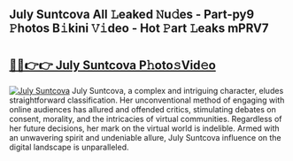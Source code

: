 ## July Suntcova All 𝙻eaked 𝙽u𝚍es - Part-py9 𝙿hotos B𝚒kini 𝚅𝚒deo - Hot 𝙿art 𝙻eaks mPRV7

# <h2><a href="http://ld6zsv0.urlbe.top/?page=July+Suntcova">🔗🔗👉👉 July Suntcova P𝚑oto𝚜Vid𝚎o</a></h2>

[![July Suntcova](https://i.imgur.com/eBuTRDB.gif)](http://ld6zsv0.urlbe.top/?page=July+Suntcova)
July Suntcova, a complex and intriguing character, eludes straightforward classification. Her unconventional method of engaging with online audiences has allured and offended critics, stimulating debates on consent, morality, and the intricacies of virtual communities. Regardless of her future decisions, her mark on the virtual world is indelible. Armed with an unwavering spirit and undeniable allure, July Suntcova influence on the digital landscape is unparalleled.
